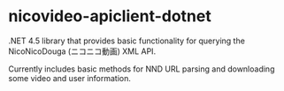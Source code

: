nicovideo-apiclient-dotnet
==========================

.NET 4.5 library that provides basic functionality for querying the NicoNicoDouga (ニコニコ動画) XML API.

Currently includes basic methods for NND URL parsing and downloading some video and user information.
